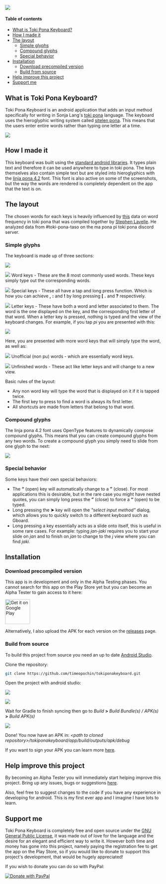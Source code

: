 ![](other/images/readme-banner.png)



#### Table of contents

 + [What is Toki Pona Keyboard?](#what-is-toki-pona-keyboard)
 + [How I made it](#how-i-made-it)
 + [The layout](#the-layout)
   + [Simple glyphs](#simple-glyphs)
   + [Compound glyphs](#compound-glyphs)
   + [Special behavior](#special-behavior)
 + [Installation](#installation)
   + [Download precompiled version](#download-precompiled-version)
   + [Build from source](#build-from-source)
 + [Help improve this project](#help-improve-this-project)
 + [Support me](#support-me)


<a name="what-is-toki-pona-keyboard"/>

## What is Toki Pona Keyboard?

Toki Pona Keyboard is an android application that adds an input method specifically for writing in Sonja Lang's [toki pona](https://tokipona.org/) language. The keyboard uses the hieroglyphic writing system called [sitelen pona](http://tokipona.net/tp/janpije/hieroglyphs.php). This means that the users enter entire words rather than typing one letter at a time.



![](other/images/themes.jpg)


<a name="how-i-made-it"/>

## How I made it

This keyboard was built using the [standard android libraries](https://developer.android.com/). It types plain text and therefore it can be used anywhere to type in toki pona. The keys themselves also contain simple text but are styled into hieroglyphics with the [linja pona 4.2]() font. This font is also active on some of the screenshots, but the way the words are rendered is completely dependent on the app that the text is on.


<a name="the-layout"/>

## The layout

The chosen words for each keys is heavily influenced by [this](https://gist.github.com/increpare/9aaf57056b857cb44a38d0ff0de9534b) data on word frequency in toki pona that was compiled together by [Stephen Lavelle](https://www.increpare.com/). He analyzed data from \#toki-pona-taso on the ma pona pi toki pona discord server.


<a name="simple glyphs"/>

### Simple glyphs

The keyboard is made up of three sections:

![](other/images/keyboard.jpg) 

![](other/images/word.jpg) Word keys - These are the 8 most commonly used words. These keys simply type out the corresponding words.

![](other/images/special.jpg) Special keys - These all have a tap and long press function. Which is how you can achieve **,** **:** and **!** by long pressing **[** **.** and **?** respectively. 

![](other/images/letter.jpg) Letter keys - These have both a word and letter associated to them. The word is the one displayed on the key, and the corresponding first letter of that word. When a letter key is pressed, nothing is typed and the view of the keyboard changes. For example, if you tap _pi_ you are presented with this:

 ![](other/images/keyboard-intermediate-key.jpg)

Here, you are presented with more word keys that will simply type the word, as well as:

![](other/images/unofficial.jpg) Unofficial (non pu) words - which are essentially word keys.

![](other/images/intermediate.jpg) Unfinished words - These act like letter keys and will change to a new view.

Basic rules of the layout:

+ Any non word key will type the word that is displayed on it if it is tapped twice.
+ The first key to press to find a word is always its first letter.
+ All shortcuts are made from letters that belong to that word.


<a name="compound-glypths"/>

### Compound glyphs

The linja pona 4.2 font uses OpenType features to dynamically compose compound glyphs. This means that you can create compound glyphs from any two words. To create a compound glyph you simply need to slide from one glyph to the next:

 ![](other/images/compound-glyphs.gif)


<a name="special-behavior"/>

### Special behavior

Some keys have their own special behaviors:

+ The **“** (open) key will automatically change to a **”** (close). For most applications this is desirable, but in the rare case you might have nested quotes, you can simply long press the **”** (close) to force a **“** (open) to be typed.
+ Long pressing the **➤** key will open the _"select input method"_ dialog, which allows you to quickly switch to a different keyboard such as Gboard.
+ Long pressing a key essentially acts as a slide onto itself, this is useful in some rare cases. For example: typing _jan-jaki_ requires you to start your slide on _jan_ and to finish on _jan_ to change to the _j_ view where you can find _jaki_.


<a name="installation"/>

## Installation

<a name="download-precompiled-version"/>

### Download precompiled version

This app is in development and only in the Alpha Testing phases. You cannot search for this app on the Play Store yet but you can become an Alpha Tester to gain access to it here:

<a href='https://play.google.com/apps/testing/uk.co.cocosquid.tokiponakeyboard'><img alt='Get it on Google Play' src='https://play.google.com/intl/en_us/badges/images/generic/en_badge_web_generic.png' height='80px'/></a>

Alternatively, I also upload the APK for each version on the [releases](https://github.com/timeopochin/tokiponakeyboard/releases) page.


<a name="build-from-source"/>

### Build from source

To build this project from source you need an up to date [Android Studio](https://developer.android.com/studio).

Clone the repository:

```sh
git clone https://github.com/timeopochin/tokiponakeyboard.git
```

Open the project with android studio:

![](other/images/open-project.png) 

![](other/images/open-project-dialog.png) 

Wait for Gradle to finish syncing then go to _Build_ **>** _Build Bundle(s) / APK(s)_ **>** _Build APK(s)_

![](other/images/build-apk.png)

Done! You now have an APK in: _<path to cloned repository\>/tokiponakeyboard/app/build/outputs/apk/debug_

If you want to sign your APK you can learn more [here](https://developer.android.com/studio/publish/app-signing).


<a name="help-improve-this-project"/>

## Help improve this project

By becoming an Alpha Tester you will immediately start helping improve this project. Bring up any issues, bugs or suggestions [here](https://github.com/timeopochin/tokiponakeyboard/issues).

Also, feel free to suggest changes to the code if you have any experience in developing for android. This is my first ever app and I imagine I have lots to learn.


<a name="support-me"/>

## Support me

Toki Pona Keyboard is completely free and open source under the [GNU General Public License](https://www.gnu.org/licenses/gpl-3.0.txt), it was made out of love for the language and the desire for an elegant and efficient way to write it. However both time and money has gone into this project, namely paying the registration fee to get the app on the Play Store, so if you would like to donate to support this project's development, that would be hugely appreciated!

If you wish to donate you can do so with PayPal:

<a href='https://www.paypal.com/cgi-bin/webscr?cmd=_s-xclick&hosted_button_id=C7MXW6VTQGBNU&source=url'><img alt='Donate with PayPal' src='https://www.paypalobjects.com/en_GB/i/btn/btn_donate_LG.gif'/></a>
